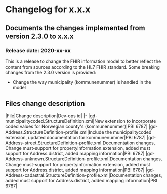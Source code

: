 # Changelog for x.x.x

## Documents the changes implemented from version 2.3.0 to x.x.x
### Release date: 2020-xx-xx

This is a release to change the FHIR information model to better reflect the content from sources according to the HL7 FHIR standard. Some breaking changes from the 2.3.0 version is provided:
- Change the way municipality (kommunenummer) is handled in the model


## Files change description
|File|Change description|Dev-ops id|
|-
|gd-municipalitycoded.StructureDefinition.xml|New extension to incorporate coded values for Norwegian county's (kommunenummer)|PBI 6787|
|gd-Address.StructureDefinition-profile.xml|Include the municipalitycoded extension, updated documentation for kommunenummer|PBI 6787|
|gd-Address-street.StructureDefinition-profile.xml|Documentation changes, Change must-support for propertyinformation.extension, added must support for Address.district, added mapping information|PBI 6787|
|gd-Address-unknown.StructureDefinition-profile.xml|Documentation changes, Change must-support for propertyinformation.extension, added must support for Address.district, added mapping information|PBI 6787|
|gd-Address-cadastral.StructureDefinition-profile.xml|Documentation changes, added must support for Address.district, added mapping information|PBI 6787|